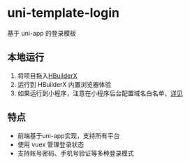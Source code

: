 # uni-template-login

基于 uni-app 的登录模板

## 本地运行

1. 将项目拖入[HBuilderX](http://www.dcloud.io/hbuilderx.html)
2. 运行到 HBuilderX 内置浏览器体验
3. 如果运行到小程序，注意在小程序后台配置域名白名单，[详见](https://uniapp.dcloud.net.cn/uniCloud/quickstart?id=%e5%b0%8f%e7%a8%8b%e5%ba%8f%e4%b8%ad%e4%bd%bf%e7%94%a8unicloud%e7%9a%84%e7%99%bd%e5%90%8d%e5%8d%95%e9%85%8d%e7%bd%ae)

## 特点

- 前端基于uni-app实现，支持所有平台
- 使用 vuex 管理登录状态
- 支持账号密码、手机号验证等多种登录模式
